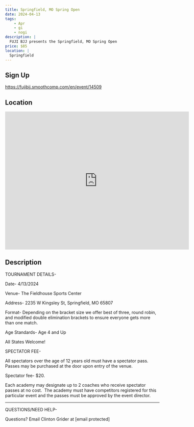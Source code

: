 ```yaml
---
title: Springfield, MO Spring Open
date: 2024-04-13
tags:
    - Apr
    - gi 
    - nogi 
description: |
  FUJI BJJ presents the Springfield, MO Spring Open
price: $85
location: |
  Springfield
---
```

## Sign Up
https://fujibjj.smoothcomp.com/en/event/14509

## Location
<iframe src="https://www.google.com/maps/embed?pb=!1m18!1m12!1m3!1d12345.6789!2d-93.3240293!3d37.1419379!2m3!1f0!2f0!3f0!3m2!1i1024!2i768!4f13.1!3m3!1m2!1s0x0%3A0x0!2z37.1419379!5e0!3m2!1sen!2sus!4v1234567890" width="600" height="450" style="border:0;" allowfullscreen="" loading="lazy"></iframe>

## Description
TOURNAMENT DETAILS- 


Date- 4/13/2024


Venue- The Fieldhouse Sports Center


Address- 2235 W Kingsley St, Springfield, MO 65807


Format- Depending on the bracket size we offer best of three, round robin, and modified double elimination brackets to ensure everyone gets more than one match.


Age Standards- Age 4 and Up


All States Welcome!


SPECTATOR FEE-


All spectators over the age of 12 years old must have a spectator pass.  Passes may be purchased at the door upon entry of the venue.



Spectator fee- $20.



Each academy may designate up to 2 coaches who receive spectator passes at no cost.  The academy must have competitors registered for this particular event and the passes must be approved by the event director.


_______________________________________________________________________________


QUESTIONS/NEED HELP-


Questions? Email Clinton Grider at [email protected]